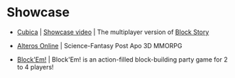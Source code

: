 # Showcase

- [Cubica](https://www.cubica.net/) | [Showcase video](https://youtu.be/D_f_MntrLVE) | The multiplayer version of [Block Story](https://play.google.com/store/apps/details?id=com.mindblocks.blocks_light)

- [Alteros Online](https://alteros-online.com) | Science-Fantasy Post Apo 3D MMORPG

- [Block'Em!](https://store.steampowered.com/app/1529220/BlockEm/) | Block'Em! is an action-filled block-building party game for 2 to 4 players! 
